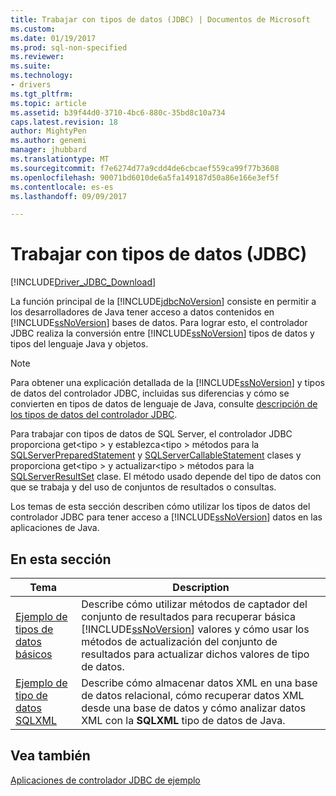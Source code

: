 ```yaml
---
title: Trabajar con tipos de datos (JDBC) | Documentos de Microsoft
ms.custom: 
ms.date: 01/19/2017
ms.prod: sql-non-specified
ms.reviewer: 
ms.suite: 
ms.technology:
- drivers
ms.tgt_pltfrm: 
ms.topic: article
ms.assetid: b39f44d0-3710-4bc6-880c-35bd8c10a734
caps.latest.revision: 18
author: MightyPen
ms.author: genemi
manager: jhubbard
ms.translationtype: MT
ms.sourcegitcommit: f7e6274d77a9cdd4de6cbcaef559ca99f77b3608
ms.openlocfilehash: 90071bd6010de6a5fa149187d50a86e166e3ef5f
ms.contentlocale: es-es
ms.lasthandoff: 09/09/2017

---
```

# <a name="working-with-data-types-jdbc"></a>Trabajar con tipos de datos (JDBC)
[!INCLUDE[Driver_JDBC_Download](../../../includes/driver_jdbc_download.md)]

  La función principal de la [!INCLUDE[jdbcNoVersion](../../../includes/jdbcnoversion_md.md)] consiste en permitir a los desarrolladores de Java tener acceso a datos contenidos en [!INCLUDE[ssNoVersion](../../../includes/ssnoversion_md.md)] bases de datos. Para lograr esto, el controlador JDBC realiza la conversión entre [!INCLUDE[ssNoVersion](../../../includes/ssnoversion_md.md)] tipos de datos y tipos del lenguaje Java y objetos.  
  
> [!NOTE]  
>  Para obtener una explicación detallada de la [!INCLUDE[ssNoVersion](../../../includes/ssnoversion_md.md)] y tipos de datos del controlador JDBC, incluidas sus diferencias y cómo se convierten en tipos de datos de lenguaje de Java, consulte [descripción de los tipos de datos del controlador JDBC](../../../connect/jdbc/understanding-the-jdbc-driver-data-types.md).  
  
 Para trabajar con tipos de datos de SQL Server, el controlador JDBC proporciona get\<tipo > y establezca\<tipo > métodos para la [SQLServerPreparedStatement](../../../connect/jdbc/reference/sqlserverpreparedstatement-class.md) y [SQLServerCallableStatement](../../../connect/jdbc/reference/sqlservercallablestatement-class.md) clases y proporciona get\<tipo > y actualizar\<tipo > métodos para la [SQLServerResultSet](../../../connect/jdbc/reference/sqlserverresultset-class.md) clase. El método usado depende del tipo de datos con que se trabaja y del uso de conjuntos de resultados o consultas.  
  
 Los temas de esta sección describen cómo utilizar los tipos de datos del controlador JDBC para tener acceso a [!INCLUDE[ssNoVersion](../../../includes/ssnoversion_md.md)] datos en las aplicaciones de Java.  
  
## <a name="in-this-section"></a>En esta sección  
  
|Tema|Description|  
|-----------|-----------------|  
|[Ejemplo de tipos de datos básicos](../../../connect/jdbc/basic-data-types-sample.md)|Describe cómo utilizar métodos de captador del conjunto de resultados para recuperar básica [!INCLUDE[ssNoVersion](../../../includes/ssnoversion_md.md)] valores y cómo usar los métodos de actualización del conjunto de resultados para actualizar dichos valores de tipo de datos.|  
|[Ejemplo de tipo de datos SQLXML](../../../connect/jdbc/sqlxml-data-type-sample.md)|Describe cómo almacenar datos XML en una base de datos relacional, cómo recuperar datos XML desde una base de datos y cómo analizar datos XML con la **SQLXML** tipo de datos de Java.|  
  
## <a name="see-also"></a>Vea también  
 [Aplicaciones de controlador JDBC de ejemplo](../../../connect/jdbc/sample-jdbc-driver-applications.md)  
  
  
